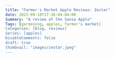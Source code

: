 ```yaml
---
title: "Farmer's Market Apple Reviews: Zestar"
date: 2023-09-10T17:36:04-04:00
Summary: "A review of the Sansa Apple"
Tags: [gardening, apples, farmer's market]
Categories: [blog, reviews]
Series: [apples]
DisableComments: false
draft: true
thumbnail: "images/zestar.jpeg"
---
```

